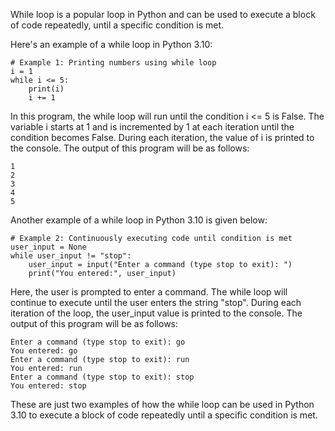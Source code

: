 While loop is a popular loop in Python and can be used to execute a block of code repeatedly, until a specific condition is met.

Here's an example of a while loop in Python 3.10:

```
# Example 1: Printing numbers using while loop
i = 1
while i <= 5:
    print(i)
    i += 1
```

In this program, the while loop will run until the condition i <= 5 is False. The variable i starts at 1 and is incremented by 1 at each iteration until the condition becomes False. During each iteration, the value of i is printed to the console. The output of this program will be as follows:

```
1
2
3
4
5
```

Another example of a while loop in Python 3.10 is given below:

```
# Example 2: Continuously executing code until condition is met
user_input = None
while user_input != "stop":
    user_input = input("Enter a command (type stop to exit): ")
    print("You entered:", user_input)
```

Here, the user is prompted to enter a command. The while loop will continue to execute until the user enters the string "stop". During each iteration of the loop, the user_input value is printed to the console. The output of this program will be as follows:

```
Enter a command (type stop to exit): go
You entered: go
Enter a command (type stop to exit): run
You entered: run
Enter a command (type stop to exit): stop
You entered: stop
``` 

These are just two examples of how the while loop can be used in Python 3.10 to execute a block of code repeatedly until a specific condition is met.